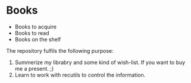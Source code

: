 # Books

* Books to acquire
* Books to read
* Books on the shelf


The repository fulfils the following purpose:

1. Summerize my librabry and some kind of wish-list. If you want to buy me a present. ;)
2. Learn to work with recutils to control the information.
